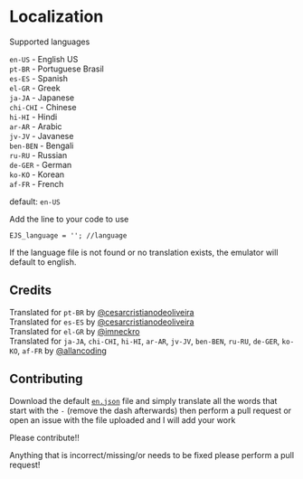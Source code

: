 # Localization

Supported languages

`en-US` - English US<br>
`pt-BR` - Portuguese Brasil<br>
`es-ES` - Spanish<br>
`el-GR` - Greek<br>
`ja-JA` - Japanese<br>
`chi-CHI` - Chinese<br>
`hi-HI` - Hindi<br>
`ar-AR` - Arabic<br>
`jv-JV` - Javanese<br>
`ben-BEN` - Bengali<br>
`ru-RU` - Russian<br>
`de-GER` - German<br>
`ko-KO` - Korean<br>
`af-FR` - French<br>

default: `en-US`


Add the line to your code to use

```
EJS_language = ''; //language
```

If the language file is not found or no translation exists, the emulator will default to english.


## Credits

Translated for `pt-BR` by [@cesarcristianodeoliveira](https://github.com/cesarcristianodeoliveira) <br>
Translated for `es-ES` by [@cesarcristianodeoliveira](https://github.com/cesarcristianodeoliveira) <br>
Translated for `el-GR` by [@imneckro](https://github.com/imneckro) <br>
Translated for `ja-JA`, `chi-CHI`, `hi-HI`, `ar-AR`, `jv-JV`, `ben-BEN`, `ru-RU`, `de-GER`, `ko-KO`, `af-FR` by [@allancoding](https://github.com/allancoding) <br>

## Contributing

Download the default [`en.json`](https://github.com/ethanaobrien/emulatorjs/blob/main/data/localization/en.json) file and simply translate all the words that start with the `-` (remove the dash afterwards) then perform a pull request or open an issue with the file uploaded and I will add your work

Please contribute!!

Anything that is incorrect/missing/or needs to be fixed please perform a pull request!
